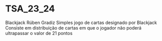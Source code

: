 # TSA_23_24
Blackjack
Rúben Gradiz
Simples jogo de cartas designado por Blackjack
Consiste em distribuição de cartas em que o jogador não poderá ultrapassar o valor de 21 pontos
